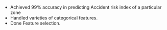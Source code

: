 * Achieved 99% accuracy in predicting Accident risk index of a particular zone
* Handled varieties of categorical features.
* Done Feature selection.
